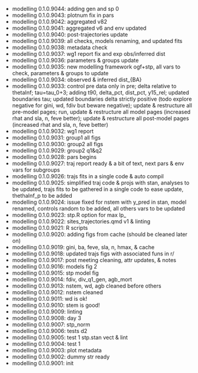 -   modelling 0.1.0.9044: adding gen and sp 0
-   modelling 0.1.0.9043: plotnum fix in pars
-   modelling 0.1.0.9042: aggregated v82
-   modelling 0.1.0.9041: aggregated v6 and env updated
-   modelling 0.1.0.9040: post-trajectories update
-   modelling 0.1.0.9039: all checks, models renaming, and updated fits
-   modelling 0.1.0.9038: metadata check
-   modelling 0.1.0.9037: wg1 report fix and exp obs/inferred dist
-   modelling 0.1.0.9036: parameters & groups update
-   modelling 0.1.0.9035: new modelling framework ogf+stp, all vars to check, parameters & groups to update
-   modelling 0.1.0.9034: observed & inferred dist\_{BA}
-   modelling 0.1.0.9033: control pre data only in pre; delta relative to thetaInf; tau=tau_0+3; adding t90, delta_pct, dist_pct, y15_rel; updated boundaries tau; updated boundaries delta strictly positive (todo explore negative for gini, wd, fdiv but beware negative); update & restructure all pre-model pages; run, update & restructure all model pages (increased rhat and sla, n, feve better); update & restructure all post-model pages (increased rhat and sla, n, feve better)
-   modelling 0.1.0.9032: wg1 report
-   modelling 0.1.0.9031: group1 all figs
-   modelling 0.1.0.9030: group2 all figs
-   modelling 0.1.0.9029: group2 q1&q2
-   modelling 0.1.0.9028: pars begins
-   modelling 0.1.0.9027: traj report ready & a bit of text, next pars & env vars for subgroups
-   modelling 0.1.0.9026: trajs fits in a single code & auto compil
-   modelling 0.1.0.9025: simplified traj code & projs with stan, analyses to be updated, trajs fits to be gathered in a single code to ease update, thethaInf_p to be added
-   modelling 0.1.0.9024: issue fixed for nstem with y_pred in stan, model renamed, controls random to be added, all others vars to be updated
-   modelling 0.1.0.9023: stp.R option for max lp\_
-   modelling 0.1.0.9022: sites_trajectories.qmd v1 & linting
-   modelling 0.1.0.9021: R scripts
-   modelling 0.1.0.9020: adding figs from cache (should be cleaned later on)
-   modelling 0.1.0.9019: gini, ba, feve, sla, n, hmax, & cache
-   modelling 0.1.0.9018: updated trajs figs with associated funs in r/
-   modelling 0.1.0.9017: post meeting cleaning, attr updates, & notes
-   modelling 0.1.0.9016: models fig 2
-   modelling 0.1.0.9015: stp model fig
-   modelling 0.1.0.9014: fdiv, div_q1_gen, agb_mort
-   modelling 0.1.0.9013: nstem, wd, agb cleaned before others
-   modelling 0.1.0.9012: nstem cleaned
-   modelling 0.1.0.9011: wd is ok!
-   modelling 0.1.0.9010: stem is good!
-   modelling 0.1.0.9009: linting
-   modelling 0.1.0.9008: day 3
-   modelling 0.1.0.9007: stp_norm
-   modelling 0.1.0.9006: tests d2
-   modelling 0.1.0.9005: test 1 stp.stan vect & lint
-   modelling 0.1.0.9004: test 1
-   modelling 0.1.0.9003: plot metadata
-   modelling 0.1.0.9002: dummy str ready
-   modelling 0.1.0.9001: init
